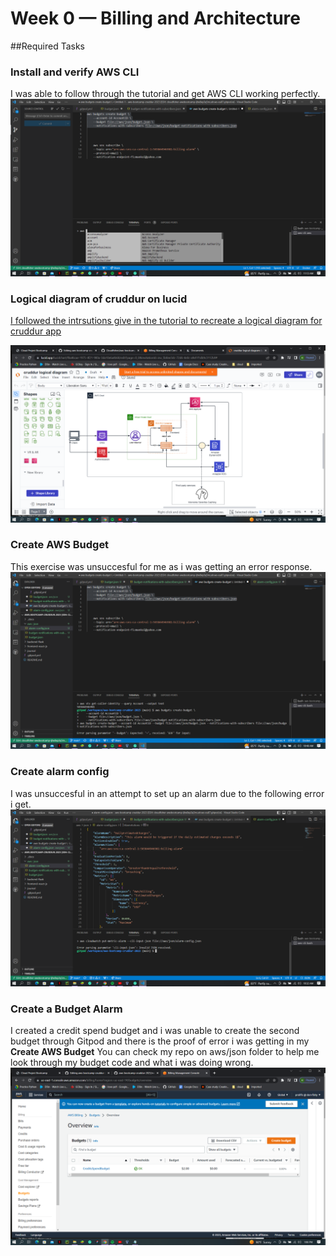 # Week 0 — Billing and Architecture

##Required Tasks

### Install and verify AWS CLI
I was able to follow through the tutorial and get AWS CLI working perfectly.
![Installing AWS CLI](assets/week-0%20AWS%20CLI.png)


### Logical diagram of cruddur on lucid
[I followed the intrsutions give in the tutorial to recreate a logical diagram for cruddur app](https://lucid.app/lucidchart/f8a46cae-1975-4f21-980a-3da10e6a4b68/edit?viewport_loc=-137%2C-705%2C2405%2C1098%2C0_0&invitationId=inv_5b8ee3dc-72d6-4e0c-a9ef-f1db9c3112b9)

![cruddur archictural design](assets/logical%20diagram.png)




### Create AWS Budget
This exercise was unsuccesful for me as i was getting an error response.
![AWS budget](assets/week-0%20budget%20error.png)



### Create alarm config
I was unsuccesful in an attempt to set up an alarm due to the following error i get.
![AWS alarm](assets/week-o%20alarm.config%20error.png)



### Create a Budget Alarm
I created a credit spend budget and i was unable to create the second budget through Gitpod and there is the proof of error i was getting in my **Create AWS Budget**
You can check my repo on aws/json folder to help me look through my budget code and what i was doing wrong.
![image of budget alarm on credit](assets/budget%20image.png)
















